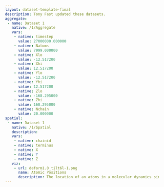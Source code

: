 ```yaml
---
layout: dataset-template-final
description: Tony Fast updated these datasets.
aggregate: 
 - name: Dataset 1
   native: /1/Aggregate
   vars: 
    - native: timestep
      value: 27000000.000000
    - native: Natoms
      value: 7999.000000
    - native: Xlo
      value: -12.517200
    - native: Xhi
      value: 12.517200
    - native: Ylo
      value: -12.517200
    - native: Yhi
      value: 12.517200
    - native: Zlo
      value: -168.295000
    - native: Zhi
      value: 168.295000
    - native: Nchain
      value: 20.000000
spatial: 
 - name: Dataset 1
   native: /1/Spatial
   description: 
   vars: 
    - native: chainid
    - native: terminus
    - native: X
    - native: Y
    - native: Z
   viz: 
    - url: deform1.0_tilt6l-1.png
      name: Atomic Positions
      description: The location of an atoms in a molecular dynamics simulation.
---
```

